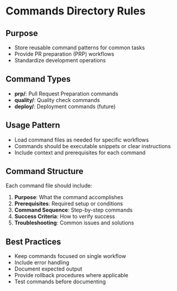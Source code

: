# Commands Directory Rules

## Purpose
- Store reusable command patterns for common tasks
- Provide PR preparation (PRP) workflows
- Standardize development operations

## Command Types
- **prp/**: Pull Request Preparation commands
- **quality/**: Quality check commands
- **deploy/**: Deployment commands (future)

## Usage Pattern
- Load command files as needed for specific workflows
- Commands should be executable snippets or clear instructions
- Include context and prerequisites for each command

## Command Structure
Each command file should include:
1. **Purpose**: What the command accomplishes
2. **Prerequisites**: Required setup or conditions
3. **Command Sequence**: Step-by-step commands
4. **Success Criteria**: How to verify success
5. **Troubleshooting**: Common issues and solutions

## Best Practices
- Keep commands focused on single workflow
- Include error handling
- Document expected output
- Provide rollback procedures where applicable
- Test commands before documenting